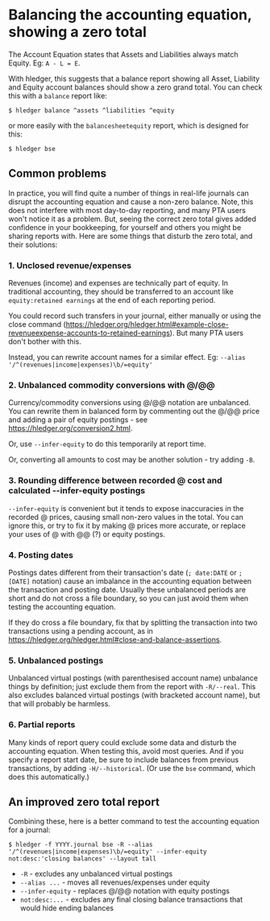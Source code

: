 # Balancing the accounting equation, showing a zero total

<div class=pagetoc>
<!-- toc -->
</div>

The Account Equation states that Assets and Liabilities always match Equity. Eg: `A - L = E`. 

With hledger, this suggests that a balance report showing all Asset,
Liability and Equity account balances should show a zero grand
total. You can check this with a `balance` report like:

```cli
$ hledger balance ^assets ^liabilities ^equity
```

or more easily with the `balancesheetequity` report, which is designed for this:

```cli
$ hledger bse
```

## Common problems
In practice, you will find quite a number of things in real-life
journals can disrupt the accounting equation and cause a non-zero
balance. Note, this does not interfere with most day-to-day reporting,
and many PTA users won't notice it as a problem. But, seeing the
correct zero total gives added confidence in your bookkeeping, for
yourself and others you might be sharing reports with.  Here are some
things that disturb the zero total, and their solutions:

### 1. Unclosed revenue/expenses
Revenues (income) and expenses are technically part of
equity. In traditional accounting, they should be transferred to an account like
`equity:retained earnings` at the end of each reporting period. 

You could record such transfers in your journal, either manually or
using the close command
(<https://hledger.org/hledger.html#example-close-revenueexpense-accounts-to-retained-earnings>).
But many PTA users don't bother with this.

Instead, you can rewrite account names for a similar effect. Eg:
`--alias '/^(revenues|income|expenses)\b/=equity'`

### 2. Unbalanced commodity conversions with @/@@
Currency/commodity conversions using @/@@ notation are unbalanced. You
can rewrite them in balanced form by commenting out the @/@@ price and
adding a pair of equity postings - see
<https://hledger.org/conversion2.html>.

Or, use `--infer-equity` to do this temporarily at report time. 

Or, converting all amounts to cost may be another solution - try adding `-B`.

### 3. Rounding difference between recorded @ cost and calculated --infer-equity postings
`--infer-equity` is convenient but it tends to expose inaccuracies in
the recorded @ prices, causing small non-zero values in the total. You
can ignore this, or try to fix it by making @ prices more accurate, or
replace your uses of @ with @@ (?) or equity postings.

### 4. Posting dates
Postings dates different from their transaction's date (`; date:DATE`
or `; [DATE]` notation) cause an imbalance in the accounting equation
between the transaction and posting date. Usually these unbalanced
periods are short and do not cross a file boundary, so you can just
avoid them when testing the accounting equation.

If they do cross a file boundary, fix that by splitting the
transaction into two transactions using a pending account, as in
<https://hledger.org/hledger.html#close-and-balance-assertions>.

### 5. Unbalanced postings
Unbalanced virtual postings (with parenthesised account name)
unbalance things by definition; just exclude them from the report with
`-R/--real`. This also excludes balanced virtual postings (with
bracketed account name), but that will probably be harmless.

### 6. Partial reports
Many kinds of report query could exclude some data and disturb the accounting equation.
When testing this, avoid most queries. And if you specify a report start date, be sure to include
balances from previous transactions, by adding `-H/--historical`. (Or use the `bse` command, 
which does this automatically.)

## An improved zero total report
Combining these, here is a better command to test the accounting
equation for a journal:

```cli
$ hledger -f YYYY.journal bse -R --alias '/^(revenues|income|expenses)\b/=equity' --infer-equity not:desc:'closing balances' --layout tall
```

- `-R` - excludes any unbalanced virtual postings
- `--alias ...` - moves all revenues/expenses under equity
- `--infer-equity` - replaces @/@@ notation with equity postings
- `not:desc:...` - excludes any final closing balance transactions that would hide ending balances

